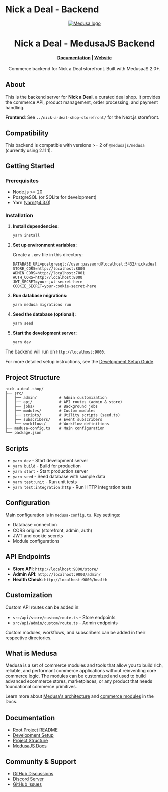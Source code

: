 # Nick a Deal - Backend

<p align="center">
  <a href="https://www.medusajs.com">
  <picture>
    <source media="(prefers-color-scheme: dark)" srcset="https://user-images.githubusercontent.com/59018053/229103275-b5e482bb-4601-46e6-8142-244f531cebdb.svg">
    <source media="(prefers-color-scheme: light)" srcset="https://user-images.githubusercontent.com/59018053/229103726-e5b529a3-9b3f-4970-8a1f-c6af37f087bf.svg">
    <img alt="Medusa logo" src="https://user-images.githubusercontent.com/59018053/229103726-e5b529a3-9b3f-4970-8a1f-c6af37f087bf.svg">
    </picture>
  </a>
</p>

<h1 align="center">
  Nick a Deal - MedusaJS Backend
</h1>

<h4 align="center">
  <a href="https://docs.medusajs.com">Documentation</a> |
  <a href="https://www.medusajs.com">Website</a>
</h4>

<p align="center">
  Commerce backend for Nick a Deal storefront. Built with MedusaJS 2.0+.
</p>

## About

This is the backend server for **Nick a Deal**, a curated deal shop. It provides the commerce API, product management, order processing, and payment handling.

**Frontend**: See `../nick-a-deal-shop-storefront/` for the Next.js storefront.

## Compatibility

This backend is compatible with versions >= 2 of `@medusajs/medusa` (currently using 2.11.1).

## Getting Started

### Prerequisites

- Node.js >= 20
- PostgreSQL (or SQLite for development)
- Yarn (yarn@4.3.0)

### Installation

1. **Install dependencies:**
   ```bash
   yarn install
   ```

2. **Set up environment variables:**
   
   Create a `.env` file in this directory:
   ```env
   DATABASE_URL=postgresql://user:password@localhost:5432/nickadeal
   STORE_CORS=http://localhost:8000
   ADMIN_CORS=http://localhost:7001
   AUTH_CORS=http://localhost:8000
   JWT_SECRET=your-jwt-secret-here
   COOKIE_SECRET=your-cookie-secret-here
   ```

3. **Run database migrations:**
   ```bash
   yarn medusa migrations run
   ```

4. **Seed the database (optional):**
   ```bash
   yarn seed
   ```

5. **Start the development server:**
   ```bash
   yarn dev
   ```

The backend will run on `http://localhost:9000`.

For more detailed setup instructions, see the [Development Setup Guide](../docs/development-setup.md).

## Project Structure

```
nick-a-deal-shop/
├── src/
│   ├── admin/          # Admin customization
│   ├── api/            # API routes (admin & store)
│   ├── jobs/           # Background jobs
│   ├── modules/        # Custom modules
│   ├── scripts/        # Utility scripts (seed.ts)
│   ├── subscribers/    # Event subscribers
│   └── workflows/      # Workflow definitions
├── medusa-config.ts    # Main configuration
└── package.json
```

## Scripts

- `yarn dev` - Start development server
- `yarn build` - Build for production
- `yarn start` - Start production server
- `yarn seed` - Seed database with sample data
- `yarn test:unit` - Run unit tests
- `yarn test:integration:http` - Run HTTP integration tests

## Configuration

Main configuration is in `medusa-config.ts`. Key settings:

- Database connection
- CORS origins (storefront, admin, auth)
- JWT and cookie secrets
- Module configurations

## API Endpoints

- **Store API**: `http://localhost:9000/store/`
- **Admin API**: `http://localhost:9000/admin/`
- **Health Check**: `http://localhost:9000/health`

## Customization

Custom API routes can be added in:
- `src/api/store/custom/route.ts` - Store endpoints
- `src/api/admin/custom/route.ts` - Admin endpoints

Custom modules, workflows, and subscribers can be added in their respective directories.

## What is Medusa

Medusa is a set of commerce modules and tools that allow you to build rich, reliable, and performant commerce applications without reinventing core commerce logic. The modules can be customized and used to build advanced ecommerce stores, marketplaces, or any product that needs foundational commerce primitives.

Learn more about [Medusa's architecture](https://docs.medusajs.com/learn/introduction/architecture) and [commerce modules](https://docs.medusajs.com/learn/fundamentals/modules/commerce-modules) in the Docs.

## Documentation

- [Root Project README](../README.md)
- [Development Setup](../docs/development-setup.md)
- [Project Structure](../docs/project-structure.md)
- [MedusaJS Docs](https://docs.medusajs.com)

## Community & Support

- [GitHub Discussions](https://github.com/medusajs/medusa/discussions)
- [Discord Server](https://discord.com/invite/medusajs)
- [GitHub Issues](https://github.com/medusajs/medusa/issues)
